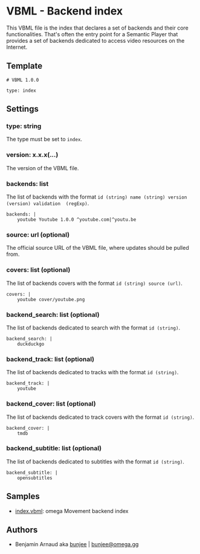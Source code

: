 # VBML - Backend index

This VBML file is the index that declares a set of backends and their core functionalities. That's
often the entry point for a Semantic Player that provides a set of backends dedicated to access 
video resources on the Internet.

## Template

```
# VBML 1.0.0

type: index
```

## Settings

### type: string

The type must be set to `index`.

### version: x.x.x(...)

The version of the VBML file.

### backends: list

The list of backends with the format `id (string) name (string) version (version) validation 
(regExp)`.
```
backends: |
    youtube Youtube 1.0.0 ^youtube.com|^youtu.be
```

### source: url (optional)

The official source URL of the VBML file, where updates should be pulled from.

### covers: list (optional)

The list of backends covers with the format `id (string) source (url)`.
```
covers: |
    youtube cover/youtube.png
```

### backend_search: list (optional)

The list of backends dedicated to search with the format `id (string)`.
```
backend_search: |
    duckduckgo
```

### backend_track: list (optional)

The list of backends dedicated to tracks with the format `id (string)`.
```
backend_track: |
    youtube
```

### backend_cover: list (optional)

The list of backends dedicated to track covers with the format `id (string)`.
```
backend_cover: |
    tmdb
```

### backend_subtitle: list (optional)

The list of backends dedicated to subtitles with the format `id (string)`.
```
backend_subtitle: |
    opensubtitles
```

## Samples

- [index.vbml](https://github.com/omega-gg/backend/blob/master/index.vbml): omega Movement backend index

## Authors

- Benjamin Arnaud aka [bunjee](http://bunjee.me) | <bunjee@omega.gg>
